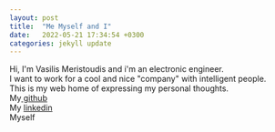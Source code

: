 ```yaml
---
layout: post
title:  "Me Myself and I"
date:   2022-05-21 17:34:54 +0300
categories: jekyll update
---
```

Hi, I'm Vasilis Meristoudis and i'm an electronic engineer.
<br>
I want to work for a cool and nice "company" with intelligent people.
<br>
This is my web home of expressing my personal thoughts.
<br>
My<a href="https://github.com/mverist"> github </a>
<br>
My <a href="https://www.linkedin.com/in/vassilismeristoudis/">linkedin </a>
<br>
Myself
<br>
